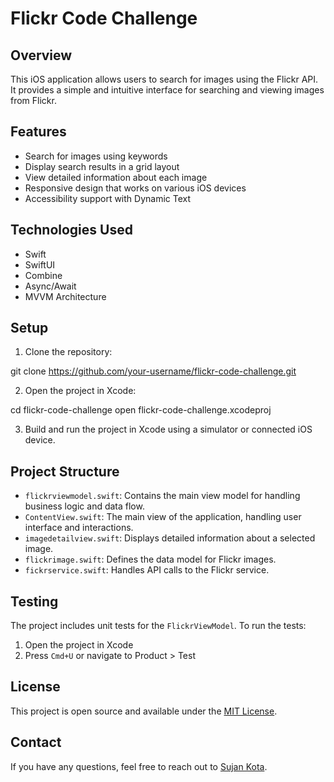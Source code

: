 # Flickr Code Challenge

## Overview

This iOS application allows users to search for images using the Flickr API. It provides a simple and intuitive interface for searching and viewing images from Flickr.

## Features

- Search for images using keywords
- Display search results in a grid layout
- View detailed information about each image
- Responsive design that works on various iOS devices
- Accessibility support with Dynamic Text

## Technologies Used

- Swift
- SwiftUI
- Combine
- Async/Await
- MVVM Architecture

## Setup

1. Clone the repository:

git clone https://github.com/your-username/flickr-code-challenge.git

2. Open the project in Xcode:

cd flickr-code-challenge
open flickr-code-challenge.xcodeproj

3. Build and run the project in Xcode using a simulator or connected iOS device.

## Project Structure

- `flickrviewmodel.swift`: Contains the main view model for handling business logic and data flow.
- `ContentView.swift`: The main view of the application, handling user interface and interactions.
- `imagedetailview.swift`: Displays detailed information about a selected image.
- `flickrimage.swift`: Defines the data model for Flickr images.
- `fickrservice.swift`: Handles API calls to the Flickr service.

## Testing

The project includes unit tests for the `FlickrViewModel`. To run the tests:

1. Open the project in Xcode
2. Press `Cmd+U` or navigate to Product > Test


## License

This project is open source and available under the [MIT License](LICENSE).

## Contact

If you have any questions, feel free to reach out to [Sujan Kota](mailto:sujankota@gmail.com).